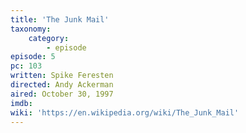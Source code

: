 ```yaml
---
title: 'The Junk Mail'
taxonomy:
    category:
        - episode
episode: 5
pc: 103
written: Spike Feresten
directed: Andy Ackerman
aired: October 30, 1997
imdb:
wiki: 'https://en.wikipedia.org/wiki/The_Junk_Mail'
---
```


